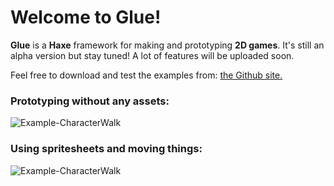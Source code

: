 # Welcome to Glue!

__Glue__ is a __Haxe__ framework for making and prototyping __2D games__.
It's still an alpha version but stay tuned! A lot of features will be uploaded soon.

Feel free to download and test the examples from: [the Github site.](https://github.com/jersonlatorre/hx-glue)

### Prototyping without any assets:
![Example-CharacterWalk](https://media.giphy.com/media/3ohzdZ4aGYqVJcpc52/giphy.gif)

### Using spritesheets and moving things:
![Example-CharacterWalk](https://media.giphy.com/media/xUPGcKyENmIud0hytq/giphy.gif)
